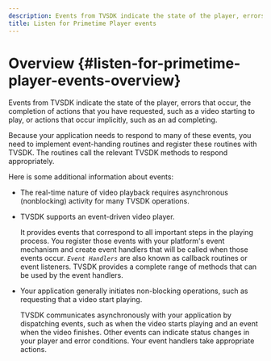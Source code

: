 ```yaml
---
description: Events from TVSDK indicate the state of the player, errors that occur, the completion of actions that you have requested, such as a video starting to play, or actions that occur implicitly, such as an ad completing.
title: Listen for Primetime Player events
---
```


# Overview {#listen-for-primetime-player-events-overview}

Events from TVSDK indicate the state of the player, errors that occur, the completion of actions that you have requested, such as a video starting to play, or actions that occur implicitly, such as an ad completing.

Because your application needs to respond to many of these events, you need to implement event-handing routines and register these routines with TVSDK. The routines call the relevant TVSDK methods to respond appropriately.

Here is some additional information about events:

* The real-time nature of video playback requires asynchronous (nonblocking) activity for many TVSDK operations. 
* TVSDK supports an event-driven video player.

  It provides events that correspond to all important steps in the playing process. You register those events with your platform's event mechanism and create event handlers that will be called when those events occur. *`Event Handlers`* are also known as callback routines or event listeners. TVSDK provides a complete range of methods that can be used by the event handlers. 
* Your application generally initiates non-blocking operations, such as requesting that a video start playing.

  TVSDK communicates asynchronously with your application by dispatching events, such as when the video starts playing and an event when the video finishes. Other events can indicate status changes in your player and error conditions. Your event handlers take appropriate actions.

